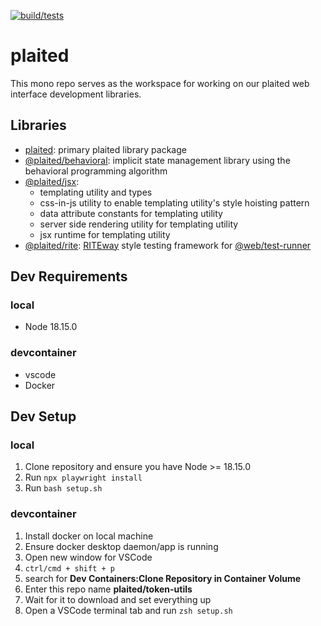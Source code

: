 [![build/tests](https://github.com/plaited/plaited/actions/workflows/check-and-update-typedocs.yml/badge.svg?branch=main)](https://github.com/plaited/plaited/actions/workflows/check-and-update-typedocs.yml)

# plaited

This mono repo serves as the workspace for working on our plaited web interface
development libraries.

## Libraries

- [plaited](libs/plaited/README.md): primary plaited library package
- [@plaited/behavioral](libs/behavioral/README.md): implicit state management
  library using the behavioral programming algorithm
- [@plaited/jsx](libs/jsx/README.md):
  - templating utility and types
  - css-in-js utility to enable templating utility's style hoisting pattern
  - data attribute constants for templating utility
  - server side rendering utility for templating utility
  - jsx runtime for templating utility
- [@plaited/rite](libs/rite/README.md):
  [RITEway](https://www.npmjs.com/package/riteway) style testing framework for
  [@web/test-runner](https://www.npmjs.com/package/@web/test-runner)

## Dev Requirements

### local
- Node 18.15.0

### devcontainer

- vscode
- Docker

## Dev Setup

### local

1. Clone repository and ensure you have Node >= 18.15.0
2. Run `npx playwright install`
3. Run `bash setup.sh`

### devcontainer

1. Install docker on local machine
2. Ensure docker desktop daemon/app is running
3. Open new window for VSCode
4. `ctrl/cmd + shift + p`
5. search for **Dev Containers:Clone Repository in Container Volume**
6. Enter this repo name **plaited/token-utils**
7. Wait for it to download and set everything up
8. Open a VSCode terminal tab and run `zsh setup.sh`
